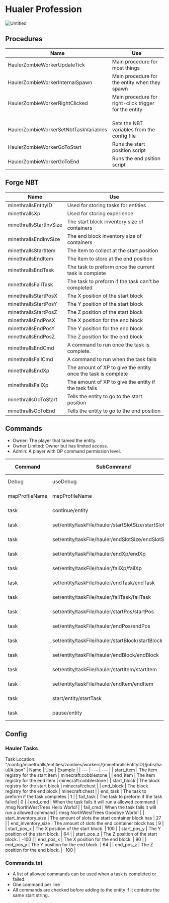 # Hualer Profession
![Untitled](https://user-images.githubusercontent.com/47284617/236660913-bd3dbc35-2fcd-4aec-8435-17aad18b0cff.png)


## Procedures
| Name | Use |
| --- | --- |
| HaulerZombieWorkerUpdateTick | Main procedure for most things |
| HaulerZombieWorkerInternalSpawn | Main procedure for the entity when they spawn |
| HaulerZombieWorkerRightClicked | Main procedure for right-click trigger for the entity |
| | |
| | |
| | |
| HaulerZombieWorkerSetNbtTaskVariables | Sets the NBT variables from the config file |
| HaulerZombieWorkerGoToStart | Runs the start position script |
| HaulerZombieWorkerGoToEnd | Runs the end psition script | 

## Forge NBT
| Name | Use |
| --- | --- |
| minethrallsEntityID | Used for storing tasks for entities |
| minethrallsXp | Used for storing experience |
| minethrallsStartInvSize | The start block inventory size of containers |
| minethrallsEndInvSize | The end block inventory size of containers |
| minethrallsStartItem | The item to collect at the start position |
| minethrallsEndItem | The item to store at the end position |
| minethrallsEndTask | The task to preform once the current task is complete |
| minethrallsFailTask | The task to preform if the task can't be completed |
| minethrallsStartPosX | The X position of the start block |
| minethrallsStartPosY | The Y position of the start block |
| minethrallsStartPosZ | The Z position of the start block |
| minethrallsEndPosX | The X position for the end block |
| minethrallsEndPosY | The Y position for the end block |
| minethrallsEndPosZ | The Z position for the end block |
| minethrallsEndCmd | A command to run once the task is complete. |
| minethrallsFailCmd | A command to run when the task fails |
| minethrallsEndXp | The amount of XP to give the entity once the task is complete |
| minethrallsFailXp | The amount of XP to give the entity if the task fails |
| minethrallsGoToStart | Tells the entity to go to the start position |
| minethrallsGoToEnd | Tells the entity to go to the end position |

## Commands
- Owner: The player that tamed the entity.
- Owner Limited: Owner but has limited access.
- Admin: A player with OP command permission level.

| Command | SubCommand | Permission Level |
| --- | --- | --- |
| Debug | useDebug | Admin Level 2 |
| mapProfileName | mapProfileName | Admin Level 2 |
| task | continue/entity | Owner/Admin Level 2 |
| task | set/entity/taskFile/hauler/startSlotSize/startSlotSize | Owner/Admin Level 2 |
| task | set/entity/taskFile/hauler/endSlotSize/endSlotSize | Owner/Admin Level 2 |
| task | set/entity/taskFile/hauler/endXp/endXp | Admin Level 2 |
| task | set/entity/taskFile/hauler/failXp/failXp | Admin Level 2 |
| task | set/entity/taskFile/hauler/endTask/endTask | Owner/Admin Level 2 |
| task | set/entity/taskFile/hauler/failTask/failTask | Owner/Admin Level 2 |
| task | set/entity/taskFile/hauler/startPos/startPos | Owner/Admin Level 2 |
| task | set/entity/taskFile/hauler/endPos/endPos | Owner/Admin Level 2 |
| task | set/entity/taskFile/hauler/startBlock/startBlock | Owner/Admin Level 2 |
| task | set/entity/taskFile/hauler/endBlock/endBlock | Owner/Admin Level 2 |
| task | set/entity/taskFile/hauler/startItem/startItem | Owner/Admin Level 2 |
| task | set/entity/taskFile/hauler/endItem/endItem | Owner/Admin Level 2 |
| task | start/entity/startTask | Owner/Admin Level 2 |
| task | pause/entity | Owner/Admin Level 2 |

## Config
### Hauler Tasks
Task Location: "/config/minethralls/entities/zombies/workers/{minethrallsEntityID}/jobs/haul/#.json"
| Name | Use | Example |
| --- | --- | --- |
| start_item | The item registry for the start item | minecraft:cobblestone |
| end_item | The item registry for the end item | minecraft:cobblestone |
| start_block | The block registry for the start block | minecraft:chest |
| end_block | The block registry for the end block | minecraft:chest |
| end_task | The task to preform if the task completes | 1 |
| fail_task | The task to preform if the task failed | 0 |
| end_cmd | When the task fails it will run a allowed command | /msg NorthWestTrees Hello World! |
| fail_cmd | When the task fails it will run a allowed command | /msg NorthWestTrees Goodbye World! |
| start_inventory_size | The amount of slots the start container block has | 27 |
| end_inventory_size | The amount of slots the end container block has | 9 |
| start_pos_x | The X position of the start block. | 100 |
| start_pos_y | The Y position of the start block. | 64 |
| start_pos_z | The Z position of the start block. | -100 |
| end_pos_x | The X position for the end block. | 90 |
| end_pos_y | The Y position for the end block. | 64 |
| end_pos_z | The Z position for the end block. | -100 |

### Commands.txt
- A list of allowed commands can be used when a task is completed or failed.
- One command per line
- All commands are checked before adding to the entity if it contains the same start string.
